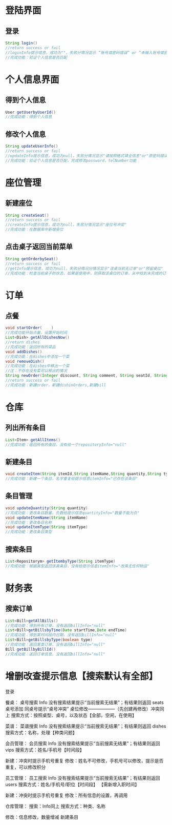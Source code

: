 # 登陆界面
## 登录
```java
String login()
//return success or fail
//loginInfo提示信息，成功为""，失败分情况显示 “账号或密码错误” or “未输入账号或密码”
//完成功能：验证个人信息是否匹配
```

# 个人信息界面

## 得到个人信息

```java
User getUserbyUserId()
//完成功能：得到个人信息 
```

## 修改个人信息

```java
String updateUserInfo()
//return success or fail
//updateInfo提示信息，成功为null，失败分情况显示"请按照格式填全信息"or"原密码错误"
//完成功能：验证个人信息是否匹配，完成修改password，telNumber功能
```

# 座位管理

## 新建座位
```java
String createSeat()
//return success or fail
//createInfo提示信息，成功为null，失败分情况显示"座位号冲突"
//完成功能：在数据库中新增座位
```

## 点击桌子返回当前菜单

```java
String getOrderbySeat()
//return success or fail
//getInfo提示信息，成功为null，失败分情况分情况显示"该桌当前无订单"or"预留桌位"
//完成功能：检查当前桌子的状态，如果是使用中，则获取该桌位的订单，从中找到未完成的订单
```

# 订单
## 点餐
```java
void startOrder(	)
//完成功能开始点餐，设置开始时间
List<Dish> getAllDishesNow()
//return dishes
//完成功能：返回所有的菜品
void addDishes()
//完成功能：在dishes中添加一个菜
void removeDish()
//完成功能：在dishes中移出一个菜
//注：不存在没有菜可以移出的情况
String newOrder(Integer discount, String comment, String seatId, String userId, String cutomerTelNumber)
//return success or fail
//完成功能：新建order，新建dishinOrders,新建bill
```
# 仓库

## 列出所有条目

```java
List<Item> getAllItems()
//完成功能：返回所有的条目，没有给一个repositoryInfo="null"      
```

## 新建条目

```java
void createItem(String itemId,String itemName,String quantity,String type)
//完成功能：新建一个条目，名字重复给提示信息itemInfo="已存在该条目"
```

## 条目管理

```java
void updateQuantity(String quantity)
//完成功能：更改条目数量，负数给提示信息quantityInfo="数量不能为负"
void updateItemName(String itemName)
//完成功能：更改条目名称
void updateItemType(String itemType)
//完成功能：更改条目类型
```

## 搜索条目

```java
List<Repositorym> getItembyType(String itemType)
//完成功能：根据类型返回该类条目，没有给提示信息itemInfo="改类无任何物品"
```

# 财务表

## 搜索订单

```java
List<Bill>getAllBills()
//完成功能：得到所有订单，没有返回billInfo="null"
List<Bill>getBillsbyTime(Date startTime,Date endTime)
//完成功能：得到某时间段内日期，没有返回billInfo="null"
List<Bill>getBillsbyType(boolean type)
//完成功能：返回某类订单，没有返回billInfo="null"
Bill getBillbyBillId()
//完成功能：返回订单信息，没有返回billInfo="null"
```

# 增删改查提示信息【搜索默认有全部】

登录

餐桌：
桌号搜索 Info 没有搜索结果提示“当前搜索无结果”；有结果则返回 seats
桌号添加 同桌号提示“桌号冲突”
桌位修改——————（先创建再修改）冲突同上
搜索方式：按照桌型、桌号，以及状态【全部，空闲，在使用】




菜谱：
菜谱搜索 Info 没有搜索结果提示“当前搜索无结果”；有结果则返回 dishes
搜索方式：名称，处理【种类问题】


会员管理：
会员搜索 Info 没有搜索结果提示“当前搜索无结果”；有结果则返回 vips
搜索方式：姓名/手机号【时间段】

新建：冲突时提示手机号重复
修改：姓名不可修改，手机号可以修改，提示是否重复，可以修改积分


员工管理：
员工搜索 Info 没有搜索结果提示“当前搜索无结果”；有结果则返回 users
搜索方式：姓名/手机号/职位【时间段】
【需新增入职时间】

新建：冲突时提示手机号重复
修改：所有信息的设置，再调用

仓库管理：
搜索：Info同上
搜索方式：种类、名称

修改：信息修改，数量增减
新建条目

